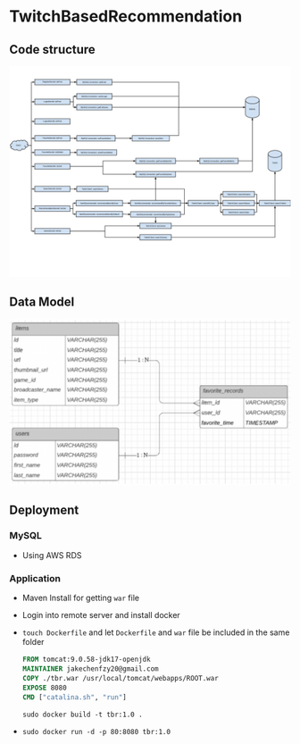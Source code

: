 # TwitchBasedRecommendation

## Code structure

![Code Structure](./imgs/BackendStructure.jpg)

## Data Model

![Data Model](./imgs/DataModel.png)



## Deployment

### MySQL

- Using AWS RDS



### Application

- Maven Install for getting `war` file

- Login into remote server and install docker

- `touch Dockerfile` and let `Dockerfile` and `war` file be included in the same folder

  ```dockerfile
  FROM tomcat:9.0.58-jdk17-openjdk                                   
  MAINTAINER jakechenfzy20@gmail.com                                                                                                                        
  COPY ./tbr.war /usr/local/tomcat/webapps/ROOT.war       
  EXPOSE 8080                                                            
  CMD ["catalina.sh", "run"]
  ```

  `sudo docker build -t tbr:1.0 .`

- `sudo docker run -d -p 80:8080 tbr:1.0`